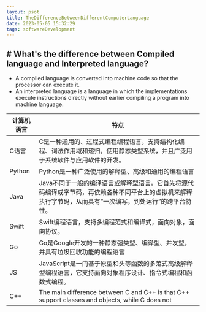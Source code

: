 ```yaml
---
layout: psot
title: TheDifferenceBetweenDifferentComputerLanguage
date: 2023-05-05 15:32:29
tags: softwareDevelopment
---
```



## \# What's the difference between Compiled language and Interpreted language?
  
- A compiled language is converted into machine code so that the processor can execute it.
- An interpreted language is a language in which the implementations execute instructions directly without earlier compiling a program into machine language.

|计算机语言|特点|
|---|---|
|C语言|C是一种通用的、过程式编程编程语言，支持结构化编程、词法作用域和递归，使用静态类型系统，并且广泛用于系统软件与应用软件的开发。|
|Python|Python是一种广泛使用的解释型、高级和通用的编程语言|
|Java|Java不同于一般的编译语言或解释型语言。它首先将源代码编译成字节码，再依赖各种不同平台上的虚拟机来解释执行字节码，从而具有“一次编写，到处运行”的跨平台特性。|
|Swift|Swift编程语言，支持多编程范式和编译式，面向对象，面向协议。|
|Go|Go是Google开发的一种静态强类型、编译型、并发型，并具有垃圾回收功能的编程语言|
|JS|JavaScript是一门基于原型和头等函数的多范式高级解释型编程语言，它支持面向对象程序设计、指令式编程和函数式编程。|
|C++|The main difference between C and C++ is that C++ support classes and objects, while C does not|
